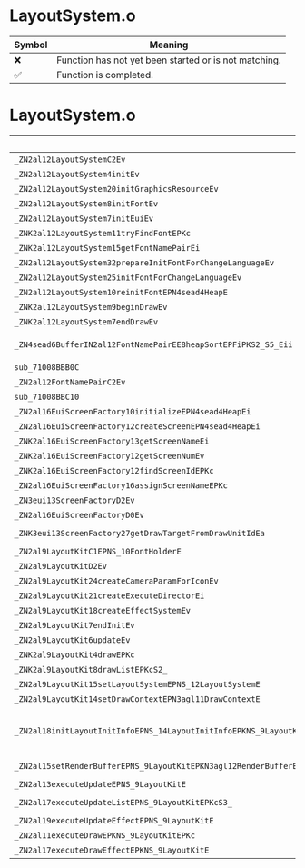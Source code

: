 # LayoutSystem.o
| Symbol | Meaning 
| ------------- | ------------- 
| :x: | Function has not yet been started or is not matching. 
| :white_check_mark: | Function is completed. 


# LayoutSystem.o
| Symbol (Demangled) | Symbol (Mangled) | Decompiled? |
| ------------- |  ------------- | ------------- |
| `_ZN2al12LayoutSystemC2Ev` | `al::LayoutSystem::LayoutSystem(void)` | :white_check_mark: |
| `_ZN2al12LayoutSystem4initEv` | `al::LayoutSystem::init(void)` | :white_check_mark: |
| `_ZN2al12LayoutSystem20initGraphicsResourceEv` | `al::LayoutSystem::initGraphicsResource(void)` | :white_check_mark: |
| `_ZN2al12LayoutSystem8initFontEv` | `al::LayoutSystem::initFont(void)` | :white_check_mark: |
| `_ZN2al12LayoutSystem7initEuiEv` | `al::LayoutSystem::initEui(void)` | :white_check_mark: |
| `_ZNK2al12LayoutSystem11tryFindFontEPKc` | `al::LayoutSystem::tryFindFont(char const*)const` | :white_check_mark: |
| `_ZNK2al12LayoutSystem15getFontNamePairEi` | `al::LayoutSystem::getFontNamePair(int)const` | :white_check_mark: |
| `_ZN2al12LayoutSystem32prepareInitFontForChangeLanguageEv` | `al::LayoutSystem::prepareInitFontForChangeLanguage(void)` | :white_check_mark: |
| `_ZN2al12LayoutSystem25initFontForChangeLanguageEv` | `al::LayoutSystem::initFontForChangeLanguage(void)` | :white_check_mark: |
| `_ZN2al12LayoutSystem10reinitFontEPN4sead4HeapE` | `al::LayoutSystem::reinitFont(sead::Heap *)` | :white_check_mark: |
| `_ZNK2al12LayoutSystem9beginDrawEv` | `al::LayoutSystem::beginDraw(void)const` | :white_check_mark: |
| `_ZNK2al12LayoutSystem7endDrawEv` | `al::LayoutSystem::endDraw(void)const` | :white_check_mark: |
| `_ZN4sead6BufferIN2al12FontNamePairEE8heapSortEPFiPKS2_S5_Eii` | `sead::Buffer<al::FontNamePair>::heapSort(int (*)(al::FontNamePair const*,al::FontNamePair const*),int,int)` | :white_check_mark: |
| `sub_71008BBB0C` | `` | :white_check_mark: |
| `_ZN2al12FontNamePairC2Ev` | `al::FontNamePair::FontNamePair(void)` | :white_check_mark: |
| `sub_71008BBC10` | `` | :white_check_mark: |
| `_ZN2al16EuiScreenFactory10initializeEPN4sead4HeapEi` | `al::EuiScreenFactory::initialize(sead::Heap *,int)` | :white_check_mark: |
| `_ZN2al16EuiScreenFactory12createScreenEPN4sead4HeapEi` | `al::EuiScreenFactory::createScreen(sead::Heap *,int)` | :white_check_mark: |
| `_ZNK2al16EuiScreenFactory13getScreenNameEi` | `al::EuiScreenFactory::getScreenName(int)const` | :white_check_mark: |
| `_ZNK2al16EuiScreenFactory12getScreenNumEv` | `al::EuiScreenFactory::getScreenNum(void)const` | :white_check_mark: |
| `_ZNK2al16EuiScreenFactory12findScreenIdEPKc` | `al::EuiScreenFactory::findScreenId(char const*)const` | :white_check_mark: |
| `_ZN2al16EuiScreenFactory16assignScreenNameEPKc` | `al::EuiScreenFactory::assignScreenName(char const*)` | :white_check_mark: |
| `_ZN3eui13ScreenFactoryD2Ev` | `eui::ScreenFactory::~ScreenFactory()` | :white_check_mark: |
| `_ZN2al16EuiScreenFactoryD0Ev` | `al::EuiScreenFactory::~EuiScreenFactory()` | :white_check_mark: |
| `_ZNK3eui13ScreenFactory27getDrawTargetFromDrawUnitIdEa` | `eui::ScreenFactory::getDrawTargetFromDrawUnitId(signed char)const` | :white_check_mark: |
| `_ZN2al9LayoutKitC1EPNS_10FontHolderE` | `al::LayoutKit::LayoutKit(al::FontHolder *)` | :white_check_mark: |
| `_ZN2al9LayoutKitD2Ev` | `al::LayoutKit::~LayoutKit()` | :white_check_mark: |
| `_ZN2al9LayoutKit24createCameraParamForIconEv` | `al::LayoutKit::createCameraParamForIcon(void)` | :white_check_mark: |
| `_ZN2al9LayoutKit21createExecuteDirectorEi` | `al::LayoutKit::createExecuteDirector(int)` | :white_check_mark: |
| `_ZN2al9LayoutKit18createEffectSystemEv` | `al::LayoutKit::createEffectSystem(void)` | :white_check_mark: |
| `_ZN2al9LayoutKit7endInitEv` | `al::LayoutKit::endInit(void)` | :white_check_mark: |
| `_ZN2al9LayoutKit6updateEv` | `al::LayoutKit::update(void)` | :white_check_mark: |
| `_ZNK2al9LayoutKit4drawEPKc` | `al::LayoutKit::draw(char const*)const` | :white_check_mark: |
| `_ZNK2al9LayoutKit8drawListEPKcS2_` | `al::LayoutKit::drawList(char const*,char const*)const` | :white_check_mark: |
| `_ZN2al9LayoutKit15setLayoutSystemEPNS_12LayoutSystemE` | `al::LayoutKit::setLayoutSystem(al::LayoutSystem *)` | :white_check_mark: |
| `_ZN2al9LayoutKit14setDrawContextEPN3agl11DrawContextE` | `al::LayoutKit::setDrawContext(agl::DrawContext *)` | :white_check_mark: |
| `_ZN2al18initLayoutInitInfoEPNS_14LayoutInitInfoEPKNS_9LayoutKitEPNS_14SceneObjHolderEPKNS_13AudioDirectorEPKNS_12LayoutSystemEPKNS_13MessageSystemEPKNS_13GamePadSystemE` | `al::initLayoutInitInfo(al::LayoutInitInfo *,al::LayoutKit const*,al::SceneObjHolder *,al::AudioDirector const*,al::LayoutSystem const*,al::MessageSystem const*,al::GamePadSystem const*)` | :white_check_mark: |
| `_ZN2al15setRenderBufferEPNS_9LayoutKitEPKN3agl12RenderBufferE` | `al::setRenderBuffer(al::LayoutKit *,agl::RenderBuffer const*)` | :white_check_mark: |
| `_ZN2al13executeUpdateEPNS_9LayoutKitE` | `al::executeUpdate(al::LayoutKit *)` | :white_check_mark: |
| `_ZN2al17executeUpdateListEPNS_9LayoutKitEPKcS3_` | `al::executeUpdateList(al::LayoutKit *,char const*,char const*)` | :white_check_mark: |
| `_ZN2al19executeUpdateEffectEPNS_9LayoutKitE` | `al::executeUpdateEffect(al::LayoutKit *)` | :white_check_mark: |
| `_ZN2al11executeDrawEPKNS_9LayoutKitEPKc` | `al::executeDraw(al::LayoutKit const*,char const*)` | :white_check_mark: |
| `_ZN2al17executeDrawEffectEPKNS_9LayoutKitE` | `al::executeDrawEffect(al::LayoutKit const*)` | :white_check_mark: |
